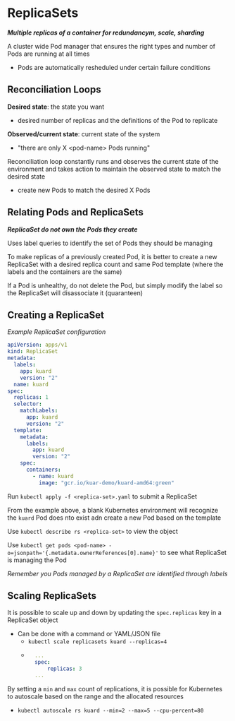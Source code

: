 # ReplicaSets

**_Multiple replicas of a container for redundancym, scale, sharding_**

A cluster wide Pod manager that ensures the right types and number of Pods are running at all times

- Pods are automatically resheduled under certain failure conditions

## Reconciliation Loops

**Desired state**: the state you want

- desired number of replicas and the definitions of the Pod to replicate

**Observed/current state**: current state of the system

- "there are only X \<pod-name\> Pods running"

Reconciliation loop constantly runs and observes the current state of the environment and takes action to maintain the observed state to match the desired state

- create new Pods to match the desired X Pods

## Relating Pods and ReplicaSets

**_ReplicaSet do not own the Pods they create_**

Uses label queries to identify the set of Pods they should be managing

To make replicas of a previously created Pod, it is better to create a new ReplicaSet with a desired replica count and same Pod template (where the labels and the containers are the same)

If a Pod is unhealthy, do not delete the Pod, but simply modify the label so the ReplicaSet will disassociate it (quaranteen)

## Creating a ReplicaSet

_Example ReplicaSet configuration_

```yaml
apiVersion: apps/v1
kind: ReplicaSet
metadata:
  labels:
    app: kuard
    version: "2"
  name: kuard
spec:
  replicas: 1
  selector:
    matchLabels:
      app: kuard
      version: "2"
  template:
    metadata:
      labels:
        app: kuard
        version: "2"
    spec:
      containers:
        - name: kuard
          image: "gcr.io/kuar-demo/kuard-amd64:green"
```

Run `kubectl apply -f <replica-set>.yaml` to submit a ReplicaSet

From the example above, a blank Kubernetes environment will recognize the `kuard` Pod does nto exist adn create a new Pod based on the template

Use `kubectl describe rs <replica-set>` to view the object

Use `kubectl get pods <pod-name> -o=jsonpath='{.metadata.ownerReferences[0].name}'` to see what ReplicaSet is managing the Pod

_Remember you Pods managed by a ReplicaSet are identified through labels_

## Scaling ReplicaSets

It is possible to scale up and down by updating the `spec.replicas` key in a ReplicaSet object

- Can be done with a command or YAML/JSON file
  - `kubectl scale replicasets kuard --replicas=4`
  - ```yaml
      ...
      spec:
          replicas: 3
      ...
    ```

By setting a `min` and `max` count of replications, it is possible for Kubernetes to autoscale based on the range and the allocated resources

- `kubectl autoscale rs kuard --min=2 --max=5 --cpu-percent=80`
